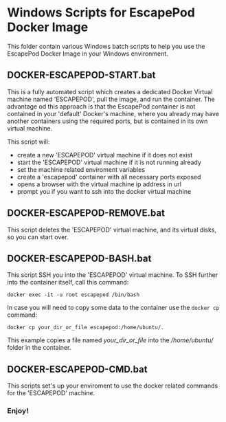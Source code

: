
# Windows Scripts for EscapePod Docker Image

This folder contain various Windows batch scripts to help you use the EscapePod Docker Image in your Windows environment.

## DOCKER-ESCAPEPOD-START.bat 

This is a fully automated script which creates a dedicated Docker Virtual machine named 'ESCAPEPOD', pull the image, and run the container.
The advantage od this approach is that the EscapePod container is not contained in your 'default' Docker's machine, where you already 
may have another containers using the required ports, but is contained in its own virtual machine.

This script will:
- create a new 'ESCAPEPOD' virtual machine if it does not exist
- start the 'ESCAPEPOD' virtual machine if it is not running already
- set the machine related enviroment variables
- create a 'escapepod' container with all necessary ports exposed
- opens a browser with the virtual machine ip address in url
- prompt you if you want to ssh into the docker virtual machine

## DOCKER-ESCAPEPOD-REMOVE.bat 

This script deletes the 'ESCAPEPOD' virtual machine, and its virtual disks, so you can start over.

## DOCKER-ESCAPEPOD-BASH.bat 

This script SSH you into the 'ESCAPEPOD' virtual machine.
To SSH further into the container itself, call this command:

```
docker exec -it -u root escapepod /bin/bash
```

In case you will need to copy some data to the container use the ```docker cp``` command:
```
docker cp your_dir_or_file escapepod:/home/ubuntu/.
```
This example copies a file named *your_dir_or_file* into the */home/ubuntu/* folder in the container.

## DOCKER-ESCAPEPOD-CMD.bat 

This scripts set's up your enviroment to use the docker related commands for the 'ESCAPEPOD' machine.


### Enjoy!

